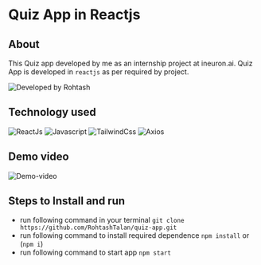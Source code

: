 # Quiz App in Reactjs

## About
This Quiz app developed by me as an internship project at ineuron.ai. Quiz App is developed in `reactjs` as per required by project.

![Developed by Rohtash](https://img.shields.io/badge/Developed_by-Rohtash_Talan-E19)

## Technology used

![ReactJs](https://img.shields.io/badge/ReactJs-blue)
![Javascript](https://img.shields.io/badge/Javascript-red)
![TailwindCss](https://img.shields.io/badge/TailwindCss-orange)
![Axios](https://img.shields.io/badge/Axios-gray)



## Demo video
![Demo-video](./Demo-Assests/Gif-Quiz_App-internship-project.gif)


## Steps to Install and run
 - run following command in your terminal 
 `git clone https://github.com/RohtashTalan/quiz-app.git` 
  - run following command to install required dependence ``npm install`` or (`npm i`)
  - run following command to start app `npm start` 